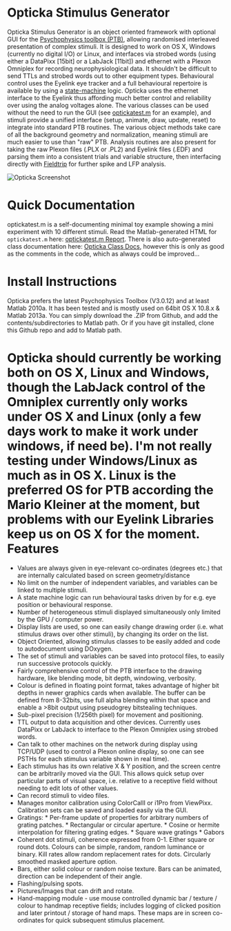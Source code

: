 Opticka Stimulus Generator
==========================
Opticka Stimulus Generator is an object oriented framework with optional GUI for the [Psychophysics toolbox (PTB)](http://psychtoolbox.org/wikka.php?wakka=HomePage), allowing randomised interleaved presentation of complex stimuli. It is designed to work on OS X, Windows (currently no digital I/O) or Linux, and interfaces via strobed words (using either a DataPixx [15bit] or a LabJack [11bit]) and ethernet with a Plexon Omniplex for recording neurophysiological data. It shouldn't be difficult to send TTLs and strobed words out to other equipment types.
Behavioural control uses the Eyelink eye tracker and a full behavioural repertoire is available by using a [state-machine](http://144.82.131.18/optickadocs/classstate_machine.html#details) logic. Opticka uses the ethernet interface to the Eyelink thus affording much better control and reliability over using the analog voltages alone. The various classes can be used without the need to run the GUI (see [optickatest.m](http://144.82.131.18/optickadocs/optickatest.html) for an example), and stimuli provide a unified interface (setup, animate, draw, update, reset) to integrate into standard PTB routines. The various object methods take care of all the background geometry and normalization, meaning stimuli are much easier to use than "raw" PTB.  Analysis routines are also present for taking the raw Plexon files (.PLX or .PL2) and Eyelink files (.EDF) and parsing them into a consistent trials and variable structure, then interfacing directly with [Fieldtrip](http://fieldtrip.fcdonders.nl/start) for further spike and LFP analysis.  

![Opticka Screenshot](http://i41.tinypic.com/qrdik1.png)

Quick Documentation
===================
optickatest.m is a self-documenting minimal toy example showing a mini experiment with 10 different stimuli. Read the Matlab-generated HTML for ``optickatest.m`` here: [optickatest.m Report](http://144.82.131.18/optickadocs/optickatest.html).
There is also auto-generated class documentation here: [Opticka Class Docs](http://144.82.131.18/optickadocs/inherits.html), however this is only as good as the comments in the code, which as always could be improved...

Install Instructions
====================
Opticka prefers the latest Psychophysics Toolbox (V3.0.12) and at least Matlab 2010a. It has been tested and is mostly used on 64bit OS X 10.8.x & Matlab 2013a. You can simply download the .ZIP from Github, and add the contents/subdirectories to Matlab path. Or if you have git installed, clone this Github repo and add to Matlab path.

Opticka should currently be working both on OS X, Linux and Windows, though the LabJack control of the Omniplex currently only works under OS X and Linux (only a few days work to make it work under windows, if need be). I'm not really testing under Windows/Linux as much as in OS X. Linux is the preferred OS for PTB according the Mario Kleiner at the moment, but problems with our Eyelink Libraries keep us on OS X for the moment.
Features
=========
 * Values are always given in eye-relevant co-ordinates (degrees etc.) that are internally calculated based on screen geometry/distance
 * No limit on the number of independent variables, and variables can be linked to multiple stimuli.
 * A state machine logic can run behavioural tasks driven by for e.g. eye position or behavioural response.
 * Number of heterogeneous stimuli displayed simultaneously only limited by the GPU / computer power.
 * Display lists are used, so one can easily change drawing order (i.e. what stimulus draws over other stimuli), by changing its order on the list.
 * Object Oriented, allowing stimulus classes to be easily added and code to autodocument using DOxygen.
 * The set of stimuli and variables can be saved into protocol files, to easily run successive protocols quickly.
 * Fairly comprehensive control of the PTB interface to the drawing hardware, like blending mode, bit depth, windowing, verbosity.
 * Colour is defined in floating point format, takes advantage of higher bit depths in newer graphics cards when available. The buffer can be defined from 8-32bits, use full alpha blending within that space and enable a >8bit output using pseudogrey bitstealing techniques.
 * Sub-pixel precision (1/256th pixel) for movement and positioning.
 * TTL output to data acquisition and other devices. Currently uses DataPixx or LabJack to interface to the Plexon Omniplex using strobed words.
 * Can talk to other machines on the network during display using TCP/UDP (used to control a Plexon online display, so one can see PSTHs for each stimulus variable shown in real time).
 * Each stimulus has its own relative X & Y position, and the screen centre can be arbitrarily moved via the GUI. This allows quick setup over particular parts of visual space, i.e. relative to a receptive field without needing to edit lots of other values.
 * Can record stimuli to video files.
 * Manages monitor calibration using ColorCalII or i1Pro from ViewPixx. Calibration sets can be saved and loaded easily via the GUI.
 * Gratings:
       * Per-frame update of properties for arbitrary numbers of grating patches.
       * Rectangular or circular aperture.
       * Cosine or hermite interpolation for filtering grating edges.
       * Square wave gratings
       * Gabors
 * Coherent dot stimuli, coherence expressed from 0-1. Either square or round dots. Colours can be simple, random, random luminance or binary. Kill rates allow random replacement rates for dots. Circularly smoothed masked aperture option.
 * Bars, either solid colour or random noise texture. Bars can be animated, direction can be independent of their angle.
 * Flashing/pulsing spots.
 * Pictures/Images that can drift and rotate.
 * Hand-mapping module - use mouse controlled dynamic bar / texture / colour to handmap receptive fields; includes logging of clicked position and later printout / storage of hand maps. These maps are in screen co-ordinates for quick subsequent stimulus placement.

